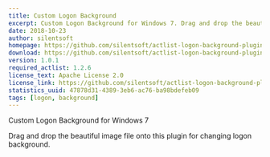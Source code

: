 ```yaml
---
title: Custom Logon Background
excerpt: Custom Logon Background for Windows 7. Drag and drop the beautiful image file onto this plugin for changing logon background.
date: 2018-10-23
author: silentsoft
homepage: https://github.com/silentsoft/actlist-logon-background-plugin
download: https://github.com/silentsoft/actlist-logon-background-plugin/releases/download/v1.0.1/logon-background-1.0.1.jar
version: 1.0.1
required_actlist: 1.2.6
license_text: Apache License 2.0
license_link: https://github.com/silentsoft/actlist-logon-background-plugin/blob/master/LICENSE.txt
statistics_uuid: 47878d31-4389-3eb6-ac76-ba98bdefeb09
tags: [logon, background]
---
```


Custom Logon Background for Windows 7

Drag and drop the beautiful image file onto this plugin for changing logon background.